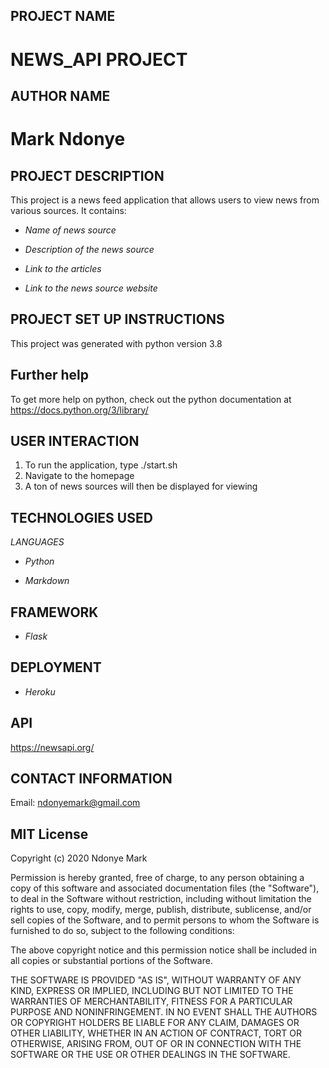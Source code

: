 ## PROJECT NAME
# NEWS_API PROJECT

## AUTHOR NAME
# Mark Ndonye

## PROJECT DESCRIPTION
This project is a news feed application that allows users to view news from various sources. It contains:
 
* _Name of news source_

* _Description of the news source_

* _Link to the articles_

* _Link to the news source website_

 
## PROJECT SET UP INSTRUCTIONS

This project was generated with python version 3.8

## Further help
To get more help on python, check out the python documentation at https://docs.python.org/3/library/

## USER INTERACTION

1. To run the application, type ./start.sh
2. Navigate to the homepage
3. A ton of news sources will then be displayed for viewing

## TECHNOLOGIES USED

_LANGUAGES_

* _Python_

* _Markdown_

## FRAMEWORK

* _Flask_

## DEPLOYMENT

* _Heroku_

## API
https://newsapi.org/

## CONTACT INFORMATION

Email: ndonyemark@gmail.com

## MIT License

Copyright (c) 2020 Ndonye Mark

Permission is hereby granted, free of charge, to any person obtaining a copy
of this software and associated documentation files (the "Software"), to deal
in the Software without restriction, including without limitation the rights
to use, copy, modify, merge, publish, distribute, sublicense, and/or sell
copies of the Software, and to permit persons to whom the Software is
furnished to do so, subject to the following conditions:

The above copyright notice and this permission notice shall be included in all
copies or substantial portions of the Software.

THE SOFTWARE IS PROVIDED "AS IS", WITHOUT WARRANTY OF ANY KIND, EXPRESS OR
IMPLIED, INCLUDING BUT NOT LIMITED TO THE WARRANTIES OF MERCHANTABILITY,
FITNESS FOR A PARTICULAR PURPOSE AND NONINFRINGEMENT. IN NO EVENT SHALL THE
AUTHORS OR COPYRIGHT HOLDERS BE LIABLE FOR ANY CLAIM, DAMAGES OR OTHER
LIABILITY, WHETHER IN AN ACTION OF CONTRACT, TORT OR OTHERWISE, ARISING FROM,
OUT OF OR IN CONNECTION WITH THE SOFTWARE OR THE USE OR OTHER DEALINGS IN THE
SOFTWARE.
